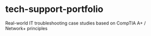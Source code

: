 # tech-support-portfolio
Real-world IT troubleshooting case studies based on CompTIA A+ / Network+ principles
